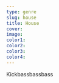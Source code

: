 ```yaml
---
type: genre
slug: house
title: House
cover:
image:
color1:
color2:
color3:
color4:
---
```



Kickbassbassbass
